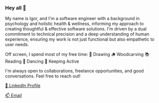 ### Hey all 👋

My name is Igor, and I'm a software engineer with a background in psychology and holistic health & wellness, informing my approach to creating thoughtful & effective software solutions. I'm driven by a dual commitment to technical precision and a deep understanding of human experience, ensuring my work is not just functional but also empathetic to user needs.

Off screen, I spend most of my free time:
🎨 Drawing
🪵 Woodcarving
📚 Reading
💃 Dancing
🏃 Keeping Active

I'm always open to collaborations, freelance opportunities, and good conversations. Feel free to reach out!

[💼 LinkedIn Profile](https://www.linkedin.com/in/igoroganesian/)

[📫 Email](igor.oganesian@gmail.com)
